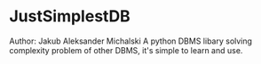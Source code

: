 # JustSimplestDB
Author: Jakub Aleksander Michalski
A python DBMS libary solving complexity problem of other DBMS, it's simple to learn and use.
